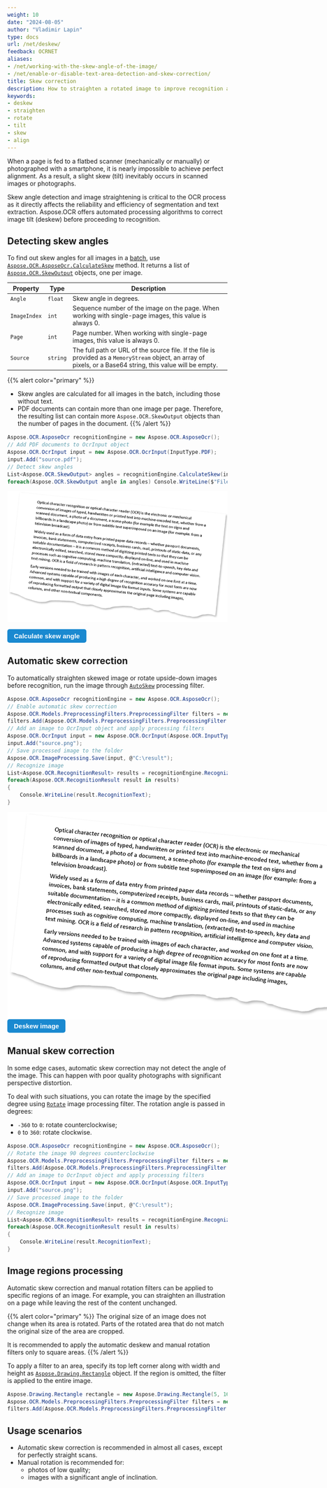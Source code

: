 ```yaml
---
weight: 10
date: "2024-08-05"
author: "Vladimir Lapin"
type: docs
url: /net/deskew/
feedback: OCRNET
aliases:
- /net/working-with-the-skew-angle-of-the-image/
- /net/enable-or-disable-text-area-detection-and-skew-correction/
title: Skew correction
description: How to straighten a rotated image to improve recognition accuracy.
keywords:
- deskew
- straighten
- rotate
- tilt
- skew
- align
---
```


<style>
	button {
		cursor: pointer;
		margin-right: 20px;
		padding: 7px 15px;
		border: none;
		border-radius: 5px;
		background-color: #1a89d0;
		font-weight: 700;
		font-size: 15px;
		color: #ffffff;
	}

	button:hover {
		background-color: #3071a9;
	}

	button:focus {
		outline: none;
	}

	.code-sample {
		display: flex;
	}

	.code-sample > div {
		display: flex;
		align-items: center;
		padding: 5px 10px;
		border-radius: 5px;
		white-space: nowrap;
		background-color: rgba(0,0,0,5%);
		font-size: 16px;
		font-weight: 700;
	}

	.unseen {
		display: none !important;
	}

	.duo {
		position: relative;
		width: 800px;
		height: 474px;
	}

	.duo > img {
		position: absolute;
	}
</style>

When a page is fed to a flatbed scanner (mechanically or manually) or photographed with a smartphone, it is nearly impossible to achieve perfect alignment. As a result, a slight skew (tilt) inevitably occurs in scanned images or photographs.

Skew angle detection and image straightening is critical to the OCR process as it directly affects the reliability and efficiency of segmentation and text extraction. Aspose.OCR offers automated processing algorithms to correct image tilt (deskew) before proceeding to recognition.

## Detecting skew angles

To find out skew angles for all images in a [batch](/ocr/net/ocrinput/), use [`Aspose.OCR.AsposeOcr.CalculateSkew`](https://reference.aspose.com/ocr/net/aspose.ocr/asposeocr/calculateskew/) method. It returns a list of [`Aspose.OCR.SkewOutput`](https://reference.aspose.com/ocr/net/aspose.ocr/skewoutput/) objects, one per image.

Property | Type | Description
-------- | ---- | -----------
`Angle` | `float` | Skew angle in degrees.
`ImageIndex` | `int` | Sequence number of the image on the page. When working with single-page images, this value is always 0.
`Page` | `int` | Page number. When working with single-page images, this value is always 0.
`Source` | `string` | The full path or URL of the source file. If the file is provided as a `MemoryStream` object, an array of pixels, or a Base64 string, this value will be empty.

{{% alert color="primary" %}}
- Skew angles are calculated for all images in the batch, including those without text.
- PDF documents can contain more than one image per page. Therefore, the resulting list can contain more `Aspose.OCR.SkewOutput` objects than the number of pages in the document.
{{% /alert %}}

```csharp
Aspose.OCR.AsposeOcr recognitionEngine = new Aspose.OCR.AsposeOcr();
// Add PDF documents to OcrInput object
Aspose.OCR.OcrInput input = new Aspose.OCR.OcrInput(InputType.PDF);
input.Add("source.pdf");
// Detect skew angles
List<Aspose.OCR.SkewOutput> angles = recognitionEngine.CalculateSkew(input);
foreach(Aspose.OCR.SkewOutput angle in angles) Console.WriteLine($"File: {angle.Source} | Page: {angle.Page} | Image: {angle.ImageIndex} | Angle: {angle.Angle}°");
```

![Skewed image](skew-origin.png)

<div id="skew-angle" class="code-sample">
	<button onclick="calculateSkewAngle(this)">Calculate skew angle</button>
	<div class="unseen"><code>&gt; File: "C:\source.pdf" | Page: 0 | Image: 0 | Angle: 5.9°</code></div>
</div>
<script>
	function calculateSkewAngle(obj)
	{
		$(obj).siblings("div").removeClass("unseen");
	}
</script>

## Automatic skew correction

To automatically straighten skewed image or rotate upside-down images before recognition, run the image through [`AutoSkew`](https://reference.aspose.com/ocr/net/aspose.ocr.models.preprocessingfilters/preprocessingfilter/autoskew/) processing filter.

```csharp
Aspose.OCR.AsposeOcr recognitionEngine = new Aspose.OCR.AsposeOcr();
// Enable automatic skew correction
Aspose.OCR.Models.PreprocessingFilters.PreprocessingFilter filters = new Aspose.OCR.Models.PreprocessingFilters.PreprocessingFilter();
filters.Add(Aspose.OCR.Models.PreprocessingFilters.PreprocessingFilter.AutoSkew());
// Add an image to OcrInput object and apply processing filters
Aspose.OCR.OcrInput input = new Aspose.OCR.OcrInput(Aspose.OCR.InputType.SingleImage, filters);
input.Add("source.png");
// Save processed image to the folder
Aspose.OCR.ImageProcessing.Save(input, @"C:\result");
// Recognize image
List<Aspose.OCR.RecognitionResult> results = recognitionEngine.Recognize(input);
foreach(Aspose.OCR.RecognitionResult result in results)
{
	Console.WriteLine(result.RecognitionText);
}
```

<div class="duo">
	<img src="skew-origin.png" alt="Skewed image" />
	<img src="deskew.png" alt="Deskewed image" style="display: none;" />
</div>
<button onclick="triggerSkew(this)">Deskew image</button>
<script>
	function triggerSkew(obj)
	{
		let images = $(".duo > img");
		let skewed = images.eq(0).is(":visible");
		if(skewed)
		{
			images.eq(1).show(200);
			images.eq(0).hide(200);
			$(obj).text("Revert to original image");
		}
		else
		{
			images.eq(0).show(200);
			images.eq(1).hide(200);
			$(obj).text("Deskew image");
		}
	}
</script>

## Manual skew correction

In some edge cases, automatic skew correction may not detect the angle of the image. This can happen with poor quality photographs with significant perspective distortion.

To deal with such situations, you can rotate the image by the specified degree using [`Rotate`](https://reference.aspose.com/ocr/net/aspose.ocr.models.preprocessingfilters/preprocessingfilter/rotate/) image processing filter. The rotation angle is passed in degrees:

- `-360` to `0`: rotate counterclockwise;
- `0` to `360`: rotate clockwise.

```csharp
Aspose.OCR.AsposeOcr recognitionEngine = new Aspose.OCR.AsposeOcr();
// Rotate the image 90 degrees counterclockwise
Aspose.OCR.Models.PreprocessingFilters.PreprocessingFilter filters = new Aspose.OCR.Models.PreprocessingFilters.PreprocessingFilter();
filters.Add(Aspose.OCR.Models.PreprocessingFilters.PreprocessingFilter.Rotate(-90));
// Add an image to OcrInput object and apply processing filters
Aspose.OCR.OcrInput input = new Aspose.OCR.OcrInput(Aspose.OCR.InputType.SingleImage, filters);
input.Add("source.png");
// Save processed image to the folder
Aspose.OCR.ImageProcessing.Save(input, @"C:\result");
// Recognize image
List<Aspose.OCR.RecognitionResult> results = recognitionEngine.Recognize(input);
foreach(Aspose.OCR.RecognitionResult result in results)
{
	Console.WriteLine(result.RecognitionText);
}
```

## Image regions processing

Automatic skew correction and manual rotation filters can be applied to specific regions of an image. For example, you can straighten an illustration on a page while leaving the rest of the content unchanged.

{{% alert color="primary" %}} 
The original size of an image does not change when its area is rotated. Parts of the rotated area that do not match the original size of the area are cropped.

It is recommended to apply the automatic deskew and manual rotation filters only to square areas.
{{% /alert %}}

To apply a filter to an area, specify its top left corner along with width and height as [`Aspose.Drawing.Rectangle`](https://reference.aspose.com/drawing/net/system.drawing/rectangle/) object. If the region is omitted, the filter is applied to the entire image.

```csharp
Aspose.Drawing.Rectangle rectangle = new Aspose.Drawing.Rectangle(5, 161, 340, 340);
Aspose.OCR.Models.PreprocessingFilters.PreprocessingFilter filters = new Aspose.OCR.Models.PreprocessingFilters.PreprocessingFilter();
filters.Add(Aspose.OCR.Models.PreprocessingFilters.PreprocessingFilter.Rotate(90, rectangle));
```

## Usage scenarios

- Automatic skew correction is recommended in almost all cases, except for perfectly straight scans.
- Manual rotation is recommended for:
    - photos of low quality;
    - images with a significant angle of inclination.
